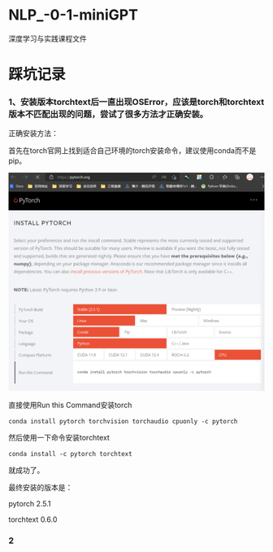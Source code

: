 # NLP_-0-1-miniGPT

深度学习与实践课程文件

# 踩坑记录

### 1、安装版本torchtext后一直出现OSError，应该是torch和torchtext版本不匹配出现的问题，尝试了很多方法才正确安装。

正确安装方法：

首先在torch官网上找到适合自己环境的torch安装命令，建议使用conda而不是pip。

![1731564044962](images/README/1731564044962.png)

直接使用Run this Command安装torch

```
conda install pytorch torchvision torchaudio cpuonly -c pytorch
```

然后使用一下命令安装torchtext

```
conda install -c pytorch torchtext
```

就成功了。

最终安装的版本是：

pytorch                   2.5.1

torchtext                 0.6.0

### 2
